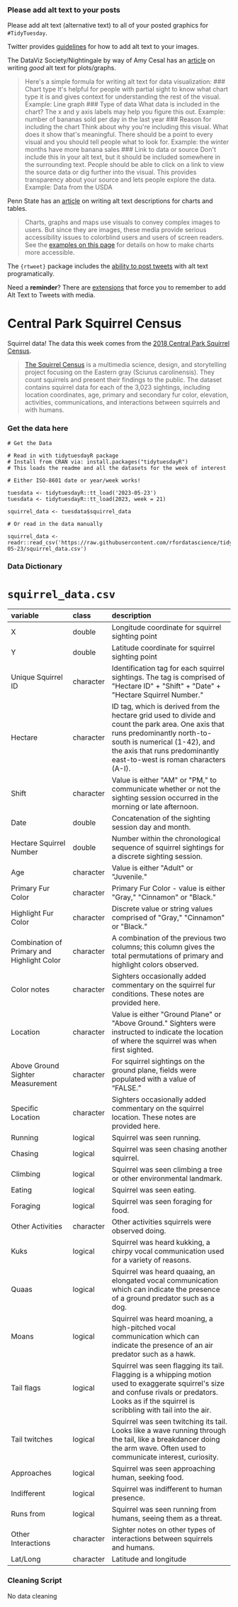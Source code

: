 ### Please add alt text to your posts

Please add alt text (alternative text) to all of your posted graphics
for `#TidyTuesday`.

Twitter provides
[guidelines](https://help.twitter.com/en/using-twitter/picture-descriptions)
for how to add alt text to your images.

The DataViz Society/Nightingale by way of Amy Cesal has an
[article](https://medium.com/nightingale/writing-alt-text-for-data-visualization-2a218ef43f81)
on writing *good* alt text for plots/graphs.

> Here's a simple formula for writing alt text for data visualization:
> \### Chart type It's helpful for people with partial sight to know
> what chart type it is and gives context for understanding the rest of
> the visual. Example: Line graph \### Type of data What data is
> included in the chart? The x and y axis labels may help you figure
> this out. Example: number of bananas sold per day in the last year
> \### Reason for including the chart Think about why you're including
> this visual. What does it show that's meaningful. There should be a
> point to every visual and you should tell people what to look for.
> Example: the winter months have more banana sales \### Link to data or
> source Don't include this in your alt text, but it should be included
> somewhere in the surrounding text. People should be able to click on a
> link to view the source data or dig further into the visual. This
> provides transparency about your source and lets people explore the
> data. Example: Data from the USDA

Penn State has an
[article](https://accessibility.psu.edu/images/charts/) on writing alt
text descriptions for charts and tables.

> Charts, graphs and maps use visuals to convey complex images to users.
> But since they are images, these media provide serious accessibility
> issues to colorblind users and users of screen readers. See the
> [examples on this page](https://accessibility.psu.edu/images/charts/)
> for details on how to make charts more accessible.

The `{rtweet}` package includes the [ability to post
tweets](https://docs.ropensci.org/rtweet/reference/post_tweet.html) with
alt text programatically.

Need a **reminder**? There are
[extensions](https://chrome.google.com/webstore/detail/twitter-required-alt-text/fpjlpckbikddocimpfcgaldjghimjiik/related)
that force you to remember to add Alt Text to Tweets with media.

# Central Park Squirrel Census

Squirrel data! The data this week comes from the [2018 Central Park Squirrel Census](https://data.cityofnewyork.us/Environment/2018-Central-Park-Squirrel-Census-Squirrel-Data/vfnx-vebw).

> [The Squirrel Census](https://www.thesquirrelcensus.com/) is a multimedia science, design, and storytelling project focusing on the Eastern gray (Sciurus carolinensis). They count squirrels and present their findings to the public. The dataset contains squirrel data for each of the 3,023 sightings, including location coordinates, age, primary and secondary fur color, elevation, activities, communications, and interactions between squirrels and with humans.



### Get the data here

```{r}
# Get the Data

# Read in with tidytuesdayR package 
# Install from CRAN via: install.packages("tidytuesdayR")
# This loads the readme and all the datasets for the week of interest

# Either ISO-8601 date or year/week works!

tuesdata <- tidytuesdayR::tt_load('2023-05-23')
tuesdata <- tidytuesdayR::tt_load(2023, week = 21)

squirrel_data <- tuesdata$squirrel_data

# Or read in the data manually

squirrel_data <- readr::read_csv('https://raw.githubusercontent.com/rfordatascience/tidytuesday/master/data/2023/2023-05-23/squirrel_data.csv')

```

### Data Dictionary

# `squirrel_data.csv`

|variable                                   |class     |description                                |
|:------------------------------------------|:---------|:------------------------------------------|
|X                                          |double    |Longitude coordinate for squirrel sighting point                                          |
|Y                                          |double    |Latitude coordinate for squirrel sighting point                                          |
|Unique Squirrel ID                         |character |Identification tag for each squirrel sightings. The tag is comprised of "Hectare ID" + "Shift" + "Date" + "Hectare Squirrel Number."                        |
|Hectare                                    |character |ID tag, which is derived from the hectare grid used to divide and count the park area. One axis that runs predominantly north-to-south is numerical (1-42), and the axis that runs predominantly east-to-west is roman characters (A-I).                                    |
|Shift                                      |character |Value is either "AM" or "PM," to communicate whether or not the sighting session occurred in the morning or late afternoon.                                      |
|Date                                       |double    |Concatenation of the sighting session day and month.                                       |
|Hectare Squirrel Number                    |double    |Number within the chronological sequence of squirrel sightings for a discrete sighting session.                    |
|Age                                        |character |Value is either "Adult" or "Juvenile."                                        |
|Primary Fur Color                          |character |Primary Fur Color - value is either "Gray," "Cinnamon" or "Black."                          |
|Highlight Fur Color                        |character |Discrete value or string values comprised of "Gray," "Cinnamon" or "Black."                        |
|Combination of Primary and Highlight Color |character |A combination of the previous two columns; this column gives the total permutations of primary and highlight colors observed. |
|Color notes                                |character |Sighters occasionally added commentary on the squirrel fur conditions. These notes are provided here.                                |
|Location                                   |character |Value is either "Ground Plane" or "Above Ground." Sighters were instructed to indicate the location of where the squirrel was when first sighted.                                 |
|Above Ground Sighter Measurement           |character |For squirrel sightings on the ground plane, fields were populated with a value of “FALSE.”          |
|Specific Location                          |character |Sighters occasionally added commentary on the squirrel location. These notes are provided here.                         |
|Running                                    |logical   |Squirrel was seen running.                                   |
|Chasing                                    |logical   |Squirrel was seen chasing another squirrel.                                 |
|Climbing                                   |logical   |Squirrel was seen climbing a tree or other environmental landmark.                                  |
|Eating                                     |logical   |Squirrel was seen eating.                                    |
|Foraging                                   |logical   |Squirrel was seen foraging for food.                                  |
|Other Activities                           |character |Other activities squirrels were observed doing.                           |
|Kuks                                       |logical   |Squirrel was heard kukking, a chirpy vocal communication used for a variety of reasons.                                       |
|Quaas                                      |logical   |Squirrel was heard quaaing, an elongated vocal communication which can indicate the presence of a ground predator such as a dog.                                      |
|Moans                                      |logical   |Squirrel was heard moaning, a high-pitched vocal communication which can indicate the presence of an air predator such as a hawk.                                     |
|Tail flags                                 |logical   |Squirrel was seen flagging its tail. Flagging is a whipping motion used to exaggerate squirrel's size and confuse rivals or predators. Looks as if the squirrel is scribbling with tail into the air.                                 |
|Tail twitches                              |logical   |Squirrel was seen twitching its tail. Looks like a wave running through the tail, like a breakdancer doing the arm wave. Often used to communicate interest, curiosity.                              |
|Approaches                                 |logical   |Squirrel was seen approaching human, seeking food.                                 |
|Indifferent                                |logical   |Squirrel was indifferent to human presence.                               |
|Runs from                                  |logical   |Squirrel was seen running from humans, seeing them as a threat.                                 |
|Other Interactions                         |character |Sighter notes on other types of interactions between squirrels and humans.                         |
|Lat/Long                                   |character |Latitude and longitude                                  |

### Cleaning Script

No data cleaning
